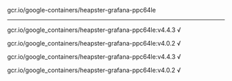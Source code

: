 gcr.io/google-containers/heapster-grafana-ppc64le 

----
gcr.io/google_containers/heapster-grafana-ppc64le:v4.4.3 √

gcr.io/google_containers/heapster-grafana-ppc64le:v4.0.2 √

gcr.io/google_containers/heapster-grafana-ppc64le:v4.4.3 √

gcr.io/google_containers/heapster-grafana-ppc64le:v4.0.2 √

